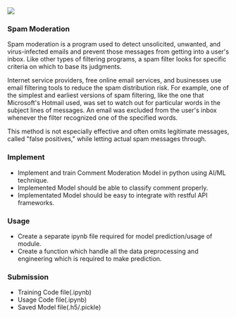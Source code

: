 <img src="https://miro.medium.com/max/1400/1*Fm58r_RQ53sEHfwFa28LpA.png">

### Spam Moderation

Spam moderation is a program used to detect unsolicited, unwanted, and virus-infected emails and prevent those messages from getting into a user's inbox. Like other types of filtering programs, a spam filter looks for specific criteria on which to base its judgments.

Internet service providers, free online email services, and businesses use email filtering tools to reduce the spam distribution risk. For example, one of the simplest and earliest versions of spam filtering, like the one that Microsoft's Hotmail used, was set to watch out for particular words in the subject lines of messages. An email was excluded from the user's inbox whenever the filter recognized one of the specified words.

This method is not especially effective and often omits legitimate messages, called "false positives," while letting actual spam messages through.



### Implement

* Implement and train Comment Moderation Model in python using AI/ML technique.
* Implemented Model should be able to classify comment properly.
* Implementated Model should be easy to integrate with restful API frameworks.

### Usage

* Create a separate ipynb file required for model prediction/usage of module.
* Create a function which handle all the data preprocessing and engineering which is required to make prediction.

### Submission

* Training Code file(.ipynb)
* Usage Code file(.ipynb)
* Saved Model file(.h5/.pickle)